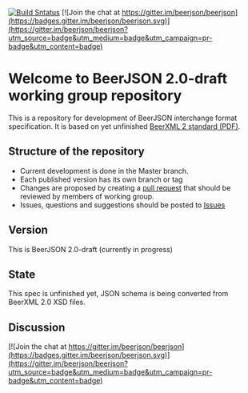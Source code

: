 [![Build Sntatus](https://travis-ci.org/beerjson/beerjson.svg?branch=preparing-beerjson-2.0)](https://travis-ci.org/beerjson/beerjson)
[![Join the chat at https://gitter.im/beerjson/beerjson](https://badges.gitter.im/beerjson/beerjson.svg)](https://gitter.im/beerjson/beerjson?utm_source=badge&utm_medium=badge&utm_campaign=pr-badge&utm_content=badge)

# Welcome to BeerJSON 2.0-draft working group repository
This is a repository for development of BeerJSON interchange format specification. It is based on yet unfinished [BeerXML 2 standard (PDF)](http://users.speakeasy.net/%7Eantonw/beer_xml/BeerXML_v2_01.pdf).

## Structure of the repository
* Current development is done in the Master branch.
* Each published version has its own branch or tag
* Changes are proposed by creating a [pull request](https://github.com/beerjson/beerjson/pulls) that should be reviewed by members of working group.
* Issues, questions and suggestions should be posted to [Issues](https://github.com/beerjson/beerjson/issues)

## Version
This is BeerJSON 2.0-draft (currently in progress)

## State
This spec is unfinished yet, JSON schema is being converted from BeerXML 2.0 XSD files.

## Discussion
[![Join the chat at https://gitter.im/beerjson/beerjson](https://badges.gitter.im/beerjson/beerjson.svg)](https://gitter.im/beerjson/beerjson?utm_source=badge&utm_medium=badge&utm_campaign=pr-badge&utm_content=badge)